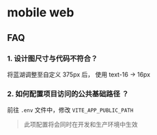 # mobile web


## FAQ
### 1. 设计图尺寸与代码不符合？
将蓝湖调整至自定义 375px 后， 使用 text-16 -> 16px

### 2. 如何配置项目访问的公共基础路径 ？
前往 `.env` 文件中，修改 `VITE_APP_PUBLIC_PATH`
> 此项配置将会同时在开发和生产环境中生效
